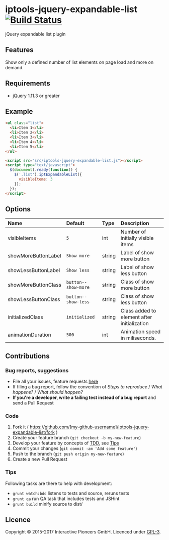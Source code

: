 # iptools-jquery-expandable-list [![Build Status](http://img.shields.io/travis/interactive-pioneers/iptools-jquery-expandable-list.svg)](https://travis-ci.org/interactive-pioneers/iptools-jquery-expandable-list)

jQuery expandable list plugin

## Features

Show only a defined number of list elements on page load and more on demand.

## Requirements

- jQuery 1.11.3 or greater

## Example

```html
<ul class="list">
  <li>Item 1</li>
  <li>Item 2</li>
  <li>Item 3</li>
  <li>Item 4</li>
  <li>Item 5</li>
</ul>

<script src="src/iptools-jquery-expandable-list.js"></script>
<script type="text/javascript">
  $(document).ready(function() {
    $('.list').iptExpandableList({
      visibleItems: 3
    });
  });
</script>
```

## Options

Name                | Default                    | Type    | Description
:-------------------|:---------------------------|:--------|:-----------
visibleItems        | `5`                        | int     | Number of initially visible items
showMoreButtonLabel | `Show more`                | string  | Label of show more button
showLessButtonLabel | `Show less`                | string  | Label of show less button
showMoreButtonClass | `button--show-more`        | string  | Class of show more button
showLessButtonClass | `button--show-less`        | string  | Class of show less button
initializedClass    | `initialized`              | string  | Class added to element after initialization
animationDuration   | `500`                      | int     | Animation speed in miliseconds.

## Contributions

### Bug reports, suggestions

- File all your issues, feature requests [here](https://github.com/interactive-pioneers/iptools-jquery-expandable-list/issues)
- If filing a bug report, follow the convention of _Steps to reproduce_ / _What happens?_ / _What should happen?_
- __If you're a developer, write a failing test instead of a bug report__ and send a Pull Request

### Code

1. Fork it ( https://github.com/[my-github-username]/iptools-jquery-expandable-list/fork )
2. Create your feature branch (`git checkout -b my-new-feature`)
3. Develop your feature by concepts of [TDD](http://en.wikipedia.org/wiki/Test-driven_development), see [Tips](#tips)
3. Commit your changes (`git commit -am 'Add some feature'`)
4. Push to the branch (`git push origin my-new-feature`)
5. Create a new Pull Request

### Tips

Following tasks are there to help with development:

- `grunt watch:bdd` listens to tests and source, reruns tests
- `grunt qa` run QA task that includes tests and JSHint
- `grunt build` minify source to dist/

## Licence
Copyright © 2015-2017 Interactive Pioneers GmbH. Licenced under [GPL-3](LICENSE).
